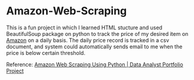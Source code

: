 # Amazon-Web-Scraping
This is a fun project in which I learned HTML stucture and used BeautifulSoup package on python to track the price of my desired item on [Amazon](https://www.amazon.com/) on a daily basis.
The daily price record is tracked in a csv document, and system could automatically sends email to me when the price is below certain threshold.

Reference: [Amazon Web Scraping Using Python | Data Analyst Portfolio Project](https://www.youtube.com/watch?v=HiOtQMcI5wg)
